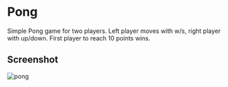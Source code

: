 # Pong

Simple Pong game for two players.
Left player moves with w/s, right player with up/down. First player to reach 10 points wins.

## Screenshot

![pong](https://user-images.githubusercontent.com/92889691/143891770-831678aa-c82b-4f37-820c-c3df04370c95.png)
